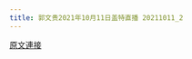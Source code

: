 ```yaml
---
title: 郭文贵2021年10月11日盖特直播 20211011_2
---
```


[原文連接](https://gnews.org/ThreadView/53482966)


